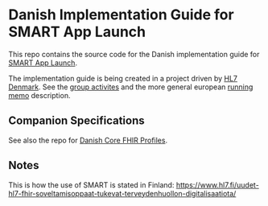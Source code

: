 # Danish Implementation Guide for SMART App Launch
This repo contains the source code for the Danish implementation guide for [SMART App Launch](https://www.hl7.org/fhir/smart-app-launch/).

The implementation guide is being created in a project driven by [HL7 Denmark](https://www.hl7.dk).
See the [group activites](https://confluence.hl7.org/display/HD/DK+IPA+SIG) and 
the more general european [running memo](https://docs.google.com/document/d/1K0_0gDacXwYJxYd3vnI9IvD4ug2JssALiOAln14hZGo/edit?usp=sharing) description.

## Companion Specifications

See also the repo for [Danish Core FHIR Profiles](https://github.com/hl7dk/dk-core).


## Notes
This is how the use of SMART is stated in Finland: https://www.hl7.fi/uudet-hl7-fhir-soveltamisoppaat-tukevat-terveydenhuollon-digitalisaatiota/
